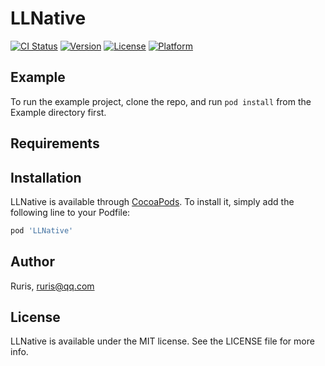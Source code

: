 # LLNative

[![CI Status](https://img.shields.io/travis/Ruris/LLNative.svg?style=flat)](https://travis-ci.org/Ruris/LLNative)
[![Version](https://img.shields.io/cocoapods/v/LLNative.svg?style=flat)](https://cocoapods.org/pods/LLNative)
[![License](https://img.shields.io/cocoapods/l/LLNative.svg?style=flat)](https://cocoapods.org/pods/LLNative)
[![Platform](https://img.shields.io/cocoapods/p/LLNative.svg?style=flat)](https://cocoapods.org/pods/LLNative)

## Example

To run the example project, clone the repo, and run `pod install` from the Example directory first.

## Requirements

## Installation

LLNative is available through [CocoaPods](https://cocoapods.org). To install
it, simply add the following line to your Podfile:

```ruby
pod 'LLNative'
```

## Author

Ruris, ruris@qq.com

## License

LLNative is available under the MIT license. See the LICENSE file for more info.
